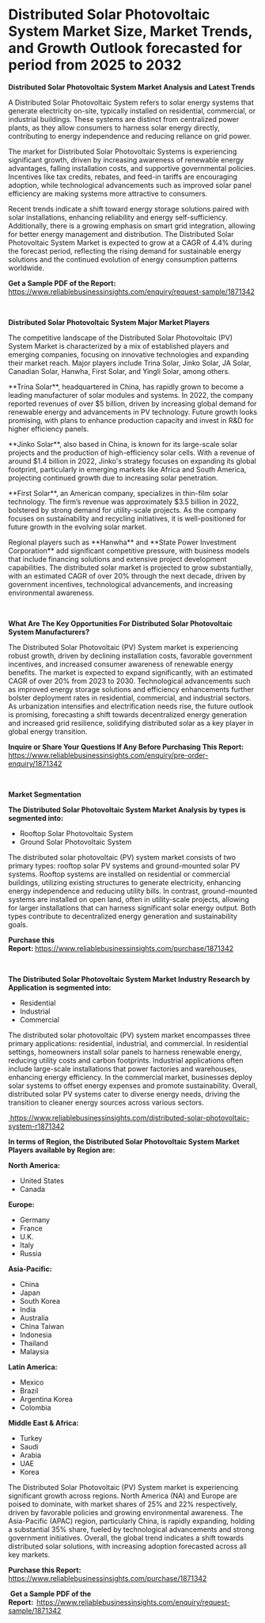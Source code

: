 <p><h1>Distributed Solar Photovoltaic System Market Size, Market Trends, and Growth Outlook forecasted for period from 2025 to 2032</h1></p><p><strong>Distributed Solar Photovoltaic System Market Analysis and Latest Trends</strong></p>
<p><p>A Distributed Solar Photovoltaic System refers to solar energy systems that generate electricity on-site, typically installed on residential, commercial, or industrial buildings. These systems are distinct from centralized power plants, as they allow consumers to harness solar energy directly, contributing to energy independence and reducing reliance on grid power. </p><p>The market for Distributed Solar Photovoltaic Systems is experiencing significant growth, driven by increasing awareness of renewable energy advantages, falling installation costs, and supportive governmental policies. Incentives like tax credits, rebates, and feed-in tariffs are encouraging adoption, while technological advancements such as improved solar panel efficiency are making systems more attractive to consumers.</p><p>Recent trends indicate a shift toward energy storage solutions paired with solar installations, enhancing reliability and energy self-sufficiency. Additionally, there is a growing emphasis on smart grid integration, allowing for better energy management and distribution. The Distributed Solar Photovoltaic System Market is expected to grow at a CAGR of 4.4% during the forecast period, reflecting the rising demand for sustainable energy solutions and the continued evolution of energy consumption patterns worldwide.</p></p>
<p><strong>Get a Sample PDF of the Report:&nbsp;</strong> <a href="https://www.reliablebusinessinsights.com/enquiry/request-sample/1871342?utm_campaign=2876&utm_medium=2&utm_source=Github&utm_content=ia&utm_term=16042025&utm_id=distributed-solar-photovoltaic-system">https://www.reliablebusinessinsights.com/enquiry/request-sample/1871342</a></p>
<p>&nbsp;</p>
<p><strong>Distributed Solar Photovoltaic System Major Market Players</strong></p>
<p><p>The competitive landscape of the Distributed Solar Photovoltaic (PV) System Market is characterized by a mix of established players and emerging companies, focusing on innovative technologies and expanding their market reach. Major players include Trina Solar, Jinko Solar, JA Solar, Canadian Solar, Hanwha, First Solar, and Yingli Solar, among others.</p><p>**Trina Solar**, headquartered in China, has rapidly grown to become a leading manufacturer of solar modules and systems. In 2022, the company reported revenues of over $5 billion, driven by increasing global demand for renewable energy and advancements in PV technology. Future growth looks promising, with plans to enhance production capacity and invest in R&D for higher efficiency panels.</p><p>**Jinko Solar**, also based in China, is known for its large-scale solar projects and the production of high-efficiency solar cells. With a revenue of around $1.4 billion in 2022, Jinko's strategy focuses on expanding its global footprint, particularly in emerging markets like Africa and South America, projecting continued growth due to increasing solar penetration.</p><p>**First Solar**, an American company, specializes in thin-film solar technology. The firm’s revenue was approximately $3.5 billion in 2022, bolstered by strong demand for utility-scale projects. As the company focuses on sustainability and recycling initiatives, it is well-positioned for future growth in the evolving solar market.</p><p>Regional players such as **Hanwha** and **State Power Investment Corporation** add significant competitive pressure, with business models that include financing solutions and extensive project development capabilities. The distributed solar market is projected to grow substantially, with an estimated CAGR of over 20% through the next decade, driven by government incentives, technological advancements, and increasing environmental awareness.</p></p>
<p>&nbsp;</p>
<p><strong>What Are The Key Opportunities For Distributed Solar Photovoltaic System Manufacturers?</strong></p>
<p><p>The Distributed Solar Photovoltaic (PV) System market is experiencing robust growth, driven by declining installation costs, favorable government incentives, and increased consumer awareness of renewable energy benefits. The market is expected to expand significantly, with an estimated CAGR of over 20% from 2023 to 2030. Technological advancements such as improved energy storage solutions and efficiency enhancements further bolster deployment rates in residential, commercial, and industrial sectors. As urbanization intensifies and electrification needs rise, the future outlook is promising, forecasting a shift towards decentralized energy generation and increased grid resilience, solidifying distributed solar as a key player in global energy transition.</p></p>
<p><strong>Inquire or Share Your Questions If Any Before Purchasing This Report:</strong> <a href="https://www.reliablebusinessinsights.com/enquiry/pre-order-enquiry/1871342?utm_campaign=2876&utm_medium=2&utm_source=Github&utm_content=ia&utm_term=16042025&utm_id=distributed-solar-photovoltaic-system">https://www.reliablebusinessinsights.com/enquiry/pre-order-enquiry/1871342</a></p>
<p>&nbsp;</p>
<p><strong>Market Segmentation</strong></p>
<p><strong>The Distributed Solar Photovoltaic System Market Analysis by types is segmented into:</strong></p>
<p><ul><li>Rooftop Solar Photovoltaic System</li><li>Ground Solar Photovoltaic System</li></ul></p>
<p><p>The distributed solar photovoltaic (PV) system market consists of two primary types: rooftop solar PV systems and ground-mounted solar PV systems. Rooftop systems are installed on residential or commercial buildings, utilizing existing structures to generate electricity, enhancing energy independence and reducing utility bills. In contrast, ground-mounted systems are installed on open land, often in utility-scale projects, allowing for larger installations that can harness significant solar energy output. Both types contribute to decentralized energy generation and sustainability goals.</p></p>
<p><strong>Purchase this Report:&nbsp;</strong><a href="https://www.reliablebusinessinsights.com/purchase/1871342?utm_campaign=2876&utm_medium=2&utm_source=Github&utm_content=ia&utm_term=16042025&utm_id=distributed-solar-photovoltaic-system">https://www.reliablebusinessinsights.com/purchase/1871342</a></p>
<p>&nbsp;</p>
<p><strong>The Distributed Solar Photovoltaic System Market Industry Research by Application is segmented into:</strong></p>
<p><ul><li>Residential</li><li>Industrial</li><li>Commercial</li></ul></p>
<p><p>The distributed solar photovoltaic (PV) system market encompasses three primary applications: residential, industrial, and commercial. In residential settings, homeowners install solar panels to harness renewable energy, reducing utility costs and carbon footprints. Industrial applications often include large-scale installations that power factories and warehouses, enhancing energy efficiency. In the commercial market, businesses deploy solar systems to offset energy expenses and promote sustainability. Overall, distributed solar PV systems cater to diverse energy needs, driving the transition to cleaner energy sources across various sectors.</p></p>
<p><a href="https://www.reliablebusinessinsights.com/distributed-solar-photovoltaic-system-r1871342?utm_campaign=2876&utm_medium=2&utm_source=Github&utm_content=ia&utm_term=16042025&utm_id=distributed-solar-photovoltaic-system">&nbsp;https://www.reliablebusinessinsights.com/distributed-solar-photovoltaic-system-r1871342</a></p>
<p><strong>In terms of Region, the Distributed Solar Photovoltaic System Market Players available by Region are:</strong></p>
<p>
    <p> <strong> North America: </strong>
        <ul>
            <li>United States</li>
            <li>Canada</li>
        </ul>
        </p> 
    <p> <strong> Europe: </strong>
        <ul>
            <li>Germany</li>
            <li>France</li>
            <li>U.K.</li>
            <li>Italy</li>
            <li>Russia</li>
        </ul>
        </p> 
    <p> <strong> Asia-Pacific: </strong>
        <ul>
            <li>China</li>
            <li>Japan</li>
            <li>South Korea</li>
            <li>India</li>
            <li>Australia</li>
            <li>China Taiwan</li>
            <li>Indonesia</li>
            <li>Thailand</li>
            <li>Malaysia</li>
        </ul>
        </p> 
    <p> <strong> Latin America: </strong>
        <ul>
            <li>Mexico</li>
            <li>Brazil</li>
            <li>Argentina Korea</li>
            <li>Colombia</li>
        </ul>
        </p> 
    <p> <strong> Middle East & Africa: </strong>
        <ul>
            <li>Turkey</li>
            <li>Saudi</li>
            <li>Arabia</li>
            <li>UAE</li>
            <li>Korea</li>
        </ul>
    </p>
    </p>
<p><p>The Distributed Solar Photovoltaic (PV) System market is experiencing significant growth across regions. North America (NA) and Europe are poised to dominate, with market shares of 25% and 22% respectively, driven by favorable policies and growing environmental awareness. The Asia-Pacific (APAC) region, particularly China, is rapidly expanding, holding a substantial 35% share, fueled by technological advancements and strong government initiatives. Overall, the global trend indicates a shift towards distributed solar solutions, with increasing adoption forecasted across all key markets.</p></p>
<p><strong>Purchase this Report: </strong><a href="https://www.reliablebusinessinsights.com/purchase/1871342?utm_campaign=2876&utm_medium=2&utm_source=Github&utm_content=ia&utm_term=16042025&utm_id=distributed-solar-photovoltaic-system">https://www.reliablebusinessinsights.com/purchase/1871342</a></p>
<p>&nbsp;<strong>Get a Sample PDF of the Report:&nbsp;&nbsp;</strong><a href="https://www.reliablebusinessinsights.com/enquiry/request-sample/1871342?utm_campaign=2876&utm_medium=2&utm_source=Github&utm_content=ia&utm_term=16042025&utm_id=distributed-solar-photovoltaic-system">https://www.reliablebusinessinsights.com/enquiry/request-sample/1871342</a></p>
<p><strong></strong></p>
<p><p></p><p></p><p></p></p>